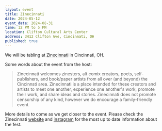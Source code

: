 ```yaml
---
layout: event
title: Zinecinnati
date: 2024-05-12
event_date: 2024-08-31
time: 12 PM to 5 PM
location: Clifton Cultural Arts Center
address: 3412 Clifton Ave, Cincinnati, OH
published: true
---
```


We will be tabling at [Zinecinnati](https://www.zinecinnati.com/) in Cincinnati, OH.

Some words about the event from the host:

> Zinecinnati welcomes zinesters, alt comix creators, poets, self-publishers, and book/paper artists from all over (and beyond) the Cincinnati area. Zinecinnati is a place intended for these creators and artists to meet one another, experience one another's work, promote their work, and share ideas and stories. Zinecinnati does not promote censorship of any kind, however we do encourage a family-friendly event. 

<!--more-->

More details to come as we get closer to the event. Please check the Zinecinnati [website](https://www.zinecinnati.com/) and [instagram](https://www.instagram.com/zinecinnati/) for the most up to date information about the fest.
